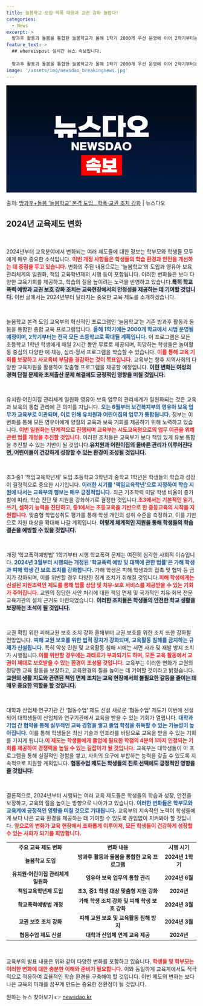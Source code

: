 ```yaml
---
title: 늘봄학교 도입 학폭 대응과 교권 강화 놀랍다!
categories:
  - News
excerpt: >
  방과후 활동과 돌봄을 통합한 늘봄학교가 올해 1학기 2000개 우선 운영에 이어 2학기부터는 전국 초등학교에…
feature_text: >
  ## whereispost 실시간 뉴스 속보입니다.

  방과후 활동과 돌봄을 통합한 늘봄학교가 올해 1학기 2000개 우선 운영에 이어 2학기부터는 전국 초등학교에…
image: '/assets/img/newsdao_breakingnews.jpg'
---
```


![뉴스다오 속보](/assets/img/newsdao_breakingnews.jpg)

<p>출처: <a href="https://newsdao.kr/2920" rel="dofollow">방과후+돌봄 ‘늘봄학교’ 본격 도입…학폭·교권 조치 강화</a> | 뉴스다오</p>

<h2 data-ke-size="size26">2024년 교육제도 변화</h2>

<p data-ke-size="size16">&nbsp;</p>
2024년부터 교육분야에서 변화되는 여러 제도들에 대한 정보는 학부모와 학생들 모두에게 매우 중요한 소식입니다. <b><span style="color: #ee2323;">이번 개정 사항들은 학생들의 학습 환경과 안전을 개선하는 데 중점을 두고 있습니다.</span></b> 변화의 주된 내용으로는 '늘봄학교'의 도입과 영유아 보육 관리체계의 일원화, 책임 교육학년제의 시행 등이 포함됩니다. 이러한 변화들은 보다 다양한 교육기회를 제공하고, 학습의 질을 높이려는 노력을 반영하고 있습니다.<b><span style="background-color: #21538527;">특히 학교폭력 예방과 교권 보호 강화 조치는 교육현장에서의 안정성을 제공하는 데 기여할 것입니다.</span></b> 이번 글에서는 2024년부터 달라지는 중요한 교육 제도를 소개하겠습니다.

<p data-ke-size="size16">&nbsp;</p>
늘봄학교 본격 도입
교육부의 혁신적인 프로그램인 ‘늘봄학교’는 기존 방과후 활동과 돌봄을 통합한 종합 교육 프로그램입니다. <b><span style="color: #1a5490;">올해 1학기에는 2000개 학교에서 시범 운영될 예정이며, 2학기부터는 전국 모든 초등학교로 확대될 계획입니다.</span></b> 이 프로그램은 모든 초등학교 1학년 학생에게 매일 2시간 동안 무료로 제공되며, 희망하는 학생들은 놀이활동 중심의 다양한 예·체능, 심리·정서 프로그램을 학습할 수 있습니다. <b><span style="color: #ee2323;">이를 통해 교육 기회를 보장하고 사교육비 부담을 경감하는 것이 목표입니다.</span></b> 교육부는 향후 지역사회의 다양한 교육자원을 활용하여 맞춤형 프로그램을 제공할 예정입니다. <b><span style="background-color: #21538527;">이런 변화는 여성의 경력 단절 문제와 초저출산 문제 해결에도 긍정적인 영향을 미칠 것입니다.</span></b>

<p data-ke-size="size16">&nbsp;</p>
유치원·어린이집 관리체계 일원화
영유아 보육 업무의 관리체계가 일원화되는 것은 교육과 보육의 통합 관리에 큰 의미를 지닙니다. <b><span style="color: #1a5490;">오는 6월부터 보건복지부의 영유아 보육 업무가 교육부로 이관되며, 이로 인해 유치원과 어린이집의 업무가 통합됩니다.</span></b> 정부는 이 변화를 통해 모든 영유아에게 양질의 교육과 보육 기회를 제공하기 위해 노력하고 있습니다. <b><span style="color: #ee2323;">이번 일원화는 단계적으로 진행되며 교육부는 시도교육청으로의 업무 이관을 위해 관련 법률 개정을 추진할 것입니다.</span></b> 이러한 조치들은 교육부가 보다 책임 있게 유보 통합을 추진할 수 있는 기반이 될 것입니다.<b><span style="background-color: #21538527;">유치원과 어린이집의 올바른 관리가 이루어진다면, 어린이들이 건강하게 성장할 수 있는 환경이 조성될 것입니다.</span></b>

<p data-ke-size="size16">&nbsp;</p>
초3·중1 ‘책임교육학년제’ 도입
초등학교 3학년과 중학교 1학년은 학생들의 학습과 성장이 결정적으로 중요한 시기입니다. <b><span style="color: #1a5490;">이러한 시기를 '책임교육학년'으로 지정하여 학습 지원에 나서는 교육부의 행보는 매우 긍정적입니다.</span></b> 최근 기초학력 미달 학생 비율이 증가함에 따라, 학습 진단 및 지원을 강화하기로 결정한 것입니다.<b><span style="color: #ee2323;">초3에서는 기본적인 읽기, 쓰기, 셈하기 능력을 진단하고, 중1에서는 초등교육을 기반으로 한 중등교육의 시작을 지원합니다.</span></b> 맞춤형 학업성취도 평가를 통해 학생 개인의 성취 수준을 측정하고, 이를 기반으로 지원 대상을 확대해 나갈 계획입니다. <b><span style="background-color: #21538527;">이렇게 체계적인 지원을 통해 학생들의 학습 결손을 예방할 수 있을 것입니다.</span></b>

<p data-ke-size="size16">&nbsp;</p>
개정 ‘학교폭력예방법’ 1학기부터 시행
학교폭력 문제는 여전히 심각한 사회적 이슈입니다. <b><span style="color: #1a5490;">2024년 3월부터 시행되는 개정된 '학교폭력 예방 및 대책에 관한 법률'은 가해 학생과 피해 학생 간 보호 조치를 강화합니다.</span></b> 가해 학생은 피해 학생과의 접촉 및 협박 등 금지가 강화되며, 이를 위반할 경우 다양한 징계 조치가 취해질 것입니다.<b><span style="color: #ee2323;">피해 학생에게는 신설된 지원조력인 제도를 통해 법률 상담 및 치유·보호 서비스를 제공받을 수 있는 기회가 주어집니다.</span></b> 교원의 정당한 사안 처리에 대한 책임 면제 및 국가적인 치유·회복 전문 교육기관의 설치 근거도 마련되었습니다. <b><span style="background-color: #21538527;">이러한 조치들은 학생들의 안전한 학교 생활을 보장하는 초석이 될 것입니다.</span></b>

<p data-ke-size="size16">&nbsp;</p>
교권 확립 위한 피해교원 보호 조치 강화
올해부터 교권 보호를 위한 조치 또한 강화될 전망입니다. <b><span style="color: #1a5490;">피해 교원 보호를 위한 법적 장치가 강화되며, 교육활동 침해를 금지하는 규제가 신설됩니다.</span></b> 특히 악성 민원 및 교육활동 침해 시에는 서면 사과 및 재발 방지 조치가 시행됩니다.<b><span style="color: #ee2323;">이를 위반할 경우에는 과태료가 부과되기도 하며, 모든 교육 활동에서 교권이 제대로 보호받을 수 있는 환경이 조성될 것입니다.</span></b> 교육부는 이러한 변화가 교원의 정당한 교육 활동을 보장하고, 교육환경의 질을 높이는 데 기여할 것이라고 밝혔습니다. <b><span style="background-color: #21538527;">교원의 생활 지도와 관련된 책임 면제 조치는 교육 현장에서의 불필요한 갈등을 줄이는 데 매우 중요한 역할을 할 것입니다.</span></b>

<p data-ke-size="size16">&nbsp;</p>
대학과 산업체·연구기관 간 ‘협동수업’ 제도 신설
새로운 ‘협동수업’ 제도가 이번에 신설되어 대학생들이 산업체와 연구기관에서 교육을 받을 수 있는 기회가 열립니다. <b><span style="color: #1a5490;">대학과 기업 간 협약을 통해 실무적인 교육 경험을 쌓고 졸업 학점을 취득할 수 있는 가능성이 높아집니다.</span></b> 이를 통해 학생들은 최신 기술과 인프라를 바탕으로 교육을 받을 수 있는 기회를 가지게 됩니다.<b><span style="color: #ee2323;">이 제도는 학생들에게 졸업에 필요한 학점의 4분의 1까지 인정되는 기회를 제공하여 경쟁력을 높일 수 있는 길잡이가 될 것입니다.</span></b> 교육부는 대학생들이 이 프로그램을 통해 실질적인 경험을 쌓고, 사회의 요구에 부합하는 능력을 갖출 수 있도록 지속적으로 지원할 계획입니다. <b><span style="background-color: #21538527;">협동수업 제도는 학생들의 진로 선택에도 긍정적인 영향을 줄 것입니다.</span></b>

<p data-ke-size="size16">&nbsp;</p>
결론적으로, 2024년부터 시행되는 여러 교육 제도들은 학생들의 학습과 성장, 안전을 보장하고, 교육의 질을 높이는 방향으로 나아가고 있습니다. <b><span style="color: #1a5490;">이러한 변화들은 학부모와 교육계에 긍정적인 영향을 미칠 것으로 기대됩니다.</span></b> 교육부의 지속적인 노력이 학생들에게 보다 나은 교육 환경을 제공하는 데 기여할 수 있도록 끊임없이 지켜봐야 할 것입니다. <b><span style="color: #ee2323;">앞으로의 변화가 교육 현장에서 조화롭게 이루어져, 모든 학생들이 건강하게 성장할 수 있는 사회가 되기를 희망합니다.</span></b> 

<table style="width: 100%; border-collapse: collapse;">
<tr>
<td style="text-align: center; height: 17px;"><b>주요 교육 제도 변화</b></td>
<td style="text-align: center; height: 17px;"><b>변화 내용</b></td>
<td style="text-align: center; height: 17px;"><b>시행 시기</b></td>
</tr>
<tr>
<td style="text-align: center; height: 17px;"><b>늘봄학교 도입</b></td>
<td style="text-align: center; height: 17px;"><b>방과후 활동과 돌봄을 통합한 교육 프로그램</b></td>
<td style="text-align: center; height: 17px;"><b>2024년 1학기</b></td>
</tr>
<tr>
<td style="text-align: center; height: 17px;"><b>유치원·어린이집 관리체계 일원화</b></td>
<td style="text-align: center; height: 17px;"><b>영유아 보육 업무의 통합 관리</b></td>
<td style="text-align: center; height: 17px;"><b>2024년 6월</b></td>
</tr>
<tr>
<td style="text-align: center; height: 17px;"><b>책임교육학년제 도입</b></td>
<td style="text-align: center; height: 17px;"><b>초3, 중1 학생 대상 맞춤형 지원 강화</b></td>
<td style="text-align: center; height: 17px;"><b>2024년</b></td>
</tr>
<tr>
<td style="text-align: center; height: 17px;"><b>학교폭력예방법 개정</b></td>
<td style="text-align: center; height: 17px;"><b>가해 학생 조치 강화 및 피해 학생 보호 강화</b></td>
<td style="text-align: center; height: 17px;"><b>2024년 3월</b></td>
</tr>
<tr>
<td style="text-align: center; height: 17px;"><b>교권 보호 조치 강화</b></td>
<td style="text-align: center; height: 17px;"><b>피해 교원 보호 및 교육활동 침해 방지</b></td>
<td style="text-align: center; height: 17px;"><b>2024년 3월</b></td>
</tr>
<tr>
<td style="text-align: center; height: 17px;"><b>협동수업 제도 신설</b></td>
<td style="text-align: center; height: 17px;"><b>대학과 산업체 연계 교육 제공</b></td>
<td style="text-align: center; height: 17px;"><b>2024년</b></td>
</tr>
</table>

<p data-ke-size="size16">&nbsp;</p>
교육부의 발표 내용은 위와 같이 다양한 변화를 포함하고 있습니다. <b><span style="color: #ee2323;">학생들 및 학부모는 이러한 변화에 대한 충분한 이해와 준비가 필요합니다.</span></b> 이와 동일하게 교육계에서도 적극적으로 적응하여 효율적인 학습 환경을 구축해야 할 것입니다. 이번 제도의 변화는 보다 나은 교육의 미래를 꿈꾸게 만드는 중요한 전환점이 될 것입니다.  

원하는 뉴스 찾아보기 👉 <a href="https://newsdao.kr" rel="dofollow">newsdao.kr</a>


